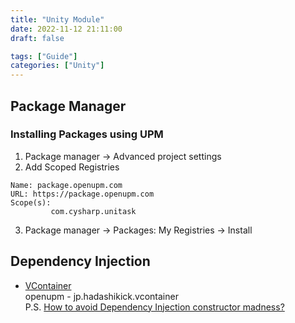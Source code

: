 ```yaml
---
title: "Unity Module"
date: 2022-11-12 21:11:00
draft: false

tags: ["Guide"]
categories: ["Unity"]
---
```


## Package Manager
### Installing Packages using UPM
1. Package manager ->  Advanced project settings
2. Add Scoped Registries

```
Name: package.openupm.com
URL: https://package.openupm.com
Scope(s): 
         com.cysharp.unitask
```
3. Package manager -> Packages: My Registries -> Install


## Dependency Injection
- [VContainer](https://github.com/hadashiA/VContainer)  
openupm - jp.hadashikick.vcontainer  
P.S. [How to avoid Dependency Injection constructor madness?](https://stackoverflow.com/questions/2420193/how-to-avoid-dependency-injection-constructor-madness)




